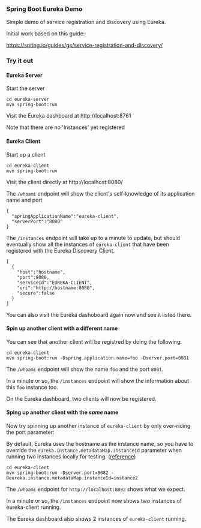 ### Spring Boot Eureka Demo

Simple demo of service registration and discovery using Eureka.

Initial work based on this guide:

https://spring.io/guides/gs/service-registration-and-discovery/

### Try it out

#### Eureka Server

Start the server

```
cd eureka-server
mvn spring-boot:run
```

Visit the Eureka dashboard at http://localhost:8761

Note that there are no 'Instances' yet registered


#### Eureka Client

Start up a client

```
cd eureka-client
mvn spring-boot:run
```

Visit the client directly at http://localhost:8080/

The `/whoami` endpoint will show the client's self-knowledge of its application name and port

```
{
  "springApplicationName":"eureka-client",
  "serverPort":"8080"
}
```

The `/instances` endpoint will take up to a minute to update, but should eventually
show all the instances of `eureka-client` that have been registered with the
Eureka Discovery Client.

```
[
  {
    "host":"hostname",
    "port":8080,
    "serviceId":"EUREKA-CLIENT",
    "uri":"http://hostname:8080",
    "secure":false
  }
]
```

You can also visit the Eureka dashoboard again now and see it listed there.


#### Spin up another client with a different name

You can see that another client will be registred by doing the following:

```
cd eureka-client
mvn spring-boot:run -Dspring.application.name=foo -Dserver.port=8081
```

The `/whoami` endpoint will show the name `foo` and the port `8081`.

In a minute or so, the `/instances` endpoint will show the information about
this `foo` instance too.

On the Eureka dashboard, two clients will now be registered.


#### Sping up another client with the *same* name

Now try spinning up another instance of `eureka-client` by only over-riding the
port parameter:

By default, Eureka uses the hostname as the instance name, so you have to
override the `eureka.instance.metadataMap.instanceId` parameter when running
two instances locally for testing. ([reference](http://stackoverflow.com/a/30161798/3555741))

```
cd eureka-client
mvn spring-boot:run -Dserver.port=8082 -Deureka.instance.metadataMap.instanceId=instance2
```

The `/whoami` endpoint for `http://localhost:8082` shows what we expect.

In a minute or so, the `/instances` endpoint now shows two instances of
eureka-client running.

The Eureka dashboard also shows 2 instances of `eureka-client` running.
